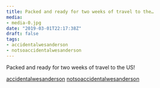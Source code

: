 ```yaml
---
title: Packed and ready for two weeks of travel to the…
media:
- media-0.jpg
date: "2019-03-01T22:17:38Z"
draft: false
tags:
- accidentalwesanderson
- notsoaccidentalwesanderson
---
```

Packed and ready for two weeks of travel to the US\!



[accidentalwesanderson](/tags/accidentalwesanderson) [notsoaccidentalwesanderson](/tags/notsoaccidentalwesanderson)

